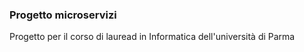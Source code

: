 
### Progetto microservizi

Progetto per il corso di lauread in Informatica dell'università di Parma